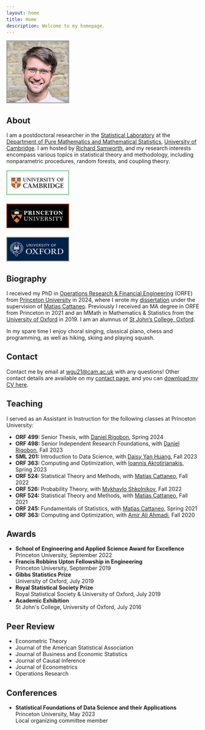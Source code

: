 ```yaml
---
layout: home
title: Home
description: Welcome to my homepage.
---
```


<div class="frame">

<a href="/">
<img
style="width: 160px; border: 2px solid #999999; margin-top: 0px"
src="/assets/general/profile_cambridge.jpg">
</a>

</div>

<h2> About </h2>

I am a postdoctoral researcher in the
<a href="http://www.statslab.cam.ac.uk/">
Statistical Laboratory</a>
at the
<a href="https://www.dpmms.cam.ac.uk/">
Department of Pure Mathematics and Mathematical Statistics</a>,
<a href="https://www.cam.ac.uk/">
University of Cambridge</a>.
I am hosted by
<a href="http://www.statslab.cam.ac.uk/~rjs57/">
Richard Samworth</a>,
and my research interests encompass various topics in statistical
theory and methodology, including nonparametric procedures,
random forests, and coupling theory.

<div class="frame">

<a href="https://www.cam.ac.uk">
<img
style="width: 160px; border: 2px solid #73c18d; margin-top: 2px;"
src="/assets/general/cambridge_logo.png">
</a>

<br>

<a href="https://www.princeton.edu">
<img
style="width: 160px; border: 2px solid #ac3e0f; margin-top: 20px;"
src="/assets/general/princeton_logo.png">
</a>

<br>

<a href="https://www.ox.ac.uk">
<img
style="width: 160px; border: 2px solid #888888; margin-top: 20px;"
src="/assets/general/oxford_logo.png">
</a>

<br>

</div>

<h2> Biography </h2>

I received my PhD in
<a href="https://orfe.princeton.edu/">
Operations Research & Financial Engineering</a>
(ORFE) from
<a href="https://www.princeton.edu/">Princeton University</a>
in 2024, where I wrote my
<a href = "https://github.com/WGUNDERWOOD/phd-dissertation/">dissertation</a>
under the supervision of
<a href="https://cattaneo.princeton.edu">Matias Cattaneo</a>.
Previously I received an MA degree in ORFE
from Princeton in 2021 and an
MMath in Mathematics & Statistics from the
<a href="http://www.ox.ac.uk/">University of Oxford</a>
in 2019. I am an alumnus of
<a href="https://www.sjc.ox.ac.uk/">St John’s College, Oxford</a>.

In my spare time I enjoy
choral singing,
classical piano,
chess and programming,
as well as
hiking,
skiing
and playing squash.

<h2> Contact </h2>

Contact me by email at
<a href="mailto:wgu21@cam.ac.uk">wgu21@cam.ac.uk</a>
with any questions!
Other contact details are available
on my
<a href="/contact/">contact page</a>,
and you can
<a href="https://github.com/WGUNDERWOOD/wgu-cv/blob/main/WGUnderwood.pdf">
download my CV here</a>.

<h2> Teaching </h2>

I served as an Assistant in Instruction
for the following classes at Princeton University:

<ul>

<li>
<strong> ORF 499: </strong>
Senior Thesis,
with
<a href="https://drigobon.com/">
Daniel Rigobon</a>,
Spring 2024
</li>

<li>
<strong> ORF 498: </strong>
Senior Independent Research Foundations,
with
<a href="https://drigobon.com/">
Daniel Rigobon</a>,
Fall 2023
</li>

<li>
<strong> SML 201: </strong>
Introduction to Data Science,
with
<a href="https://csml.princeton.edu/people/daisy-yan-huang">
Daisy Yan Huang</a>,
Fall 2023
</li>

<li>
<strong> ORF 363: </strong>
Computing and Optimization,
with
<a href="https://orfe.princeton.edu/people/ioannis-akrotirianakis">
Ioannis Akrotirianakis</a>,
Spring 2023
</li>

<li>
<strong> ORF 524: </strong>
Statistical Theory and Methods,
with
<a href="https://cattaneo.princeton.edu">Matias Cattaneo</a>,
Fall 2022
</li>

<li>
<strong> ORF 526: </strong>
Probability Theory,
with
<a href="http://mykhaylo.princeton.edu/">Mykhaylo Shkolnikov</a>,
Fall 2022
</li>

<li>
<strong> ORF 524: </strong>
Statistical Theory and Methods,
with
<a href="https://cattaneo.princeton.edu">Matias Cattaneo</a>,
Fall 2021
</li>

<li>
<strong> ORF 245: </strong>
Fundamentals of Statistics,
with
<a href="https://cattaneo.princeton.edu">Matias Cattaneo</a>,
Spring 2021
</li>

<li>
<strong> ORF 363: </strong>
Computing and Optimization,
with
<a href="http://aaa.princeton.edu/">Amir Ali Ahmadi</a>,
Fall 2020
</li>
</ul>

<h2> Awards </h2>

<ul>
<li>
<strong>
School of Engineering and Applied Science Award for Excellence
</strong> <br>
Princeton University,
September 2022
</li>

<li>
<strong>
Francis Robbins Upton Fellowship in Engineering
</strong> <br>
Princeton University,
September 2019
</li>

<li>
<strong>
Gibbs Statistics Prize
</strong> <br>
University of Oxford,
July 2019
</li>

<li>
<strong>
Royal Statistical Society Prize
</strong> <br>
Royal Statistical Society & University of Oxford,
July 2019
</li>

<li>
<strong>
Academic Exhibition
</strong> <br>
St John's College, University of Oxford,
July 2016
</li>
</ul>

<h2> Peer Review </h2>
<ul>

<li> Econometric Theory </li>

<li> Journal of the American Statistical Association </li>

<li> Journal of Business and Economic Statistics </li>

<li> Journal of Causal Inference </li>

<li> Journal of Econometrics </li>

<li> Operations Research </li>

</ul>

<h2> Conferences </h2>
<ul>

<li>
<strong>
Statistical Foundations of Data Science and their Applications
</strong> <br>
Princeton University, May 2023 <br>
Local organizing committee member
</li>

</ul>

